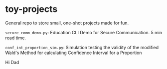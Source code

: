 # toy-projects
General repo to store small, one-shot projects made for fun.

`secure_comm_demo.py`: Education CLI Demo for Secure Communication. 5 min read time.

`conf_int_proportion_sim.py`: Simulation testing the validity of the modified Wald's Method for calculating Confidence Interval for a Proportion

Hi Dad
